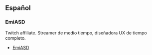 ## Español

### EmiASD
Twitch affiliate. Streamer de medio tiempo, diseñadora UX de tiempo completo. 
- [EmiASD](https://twitch.tv/emiasd)
